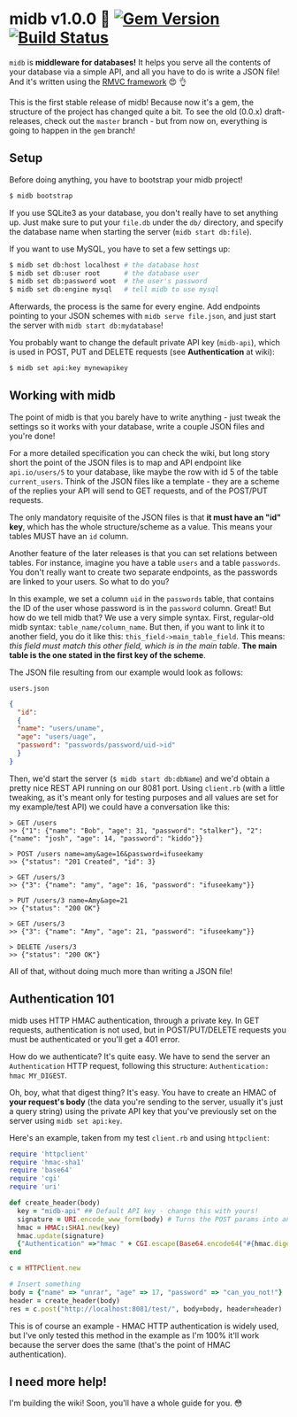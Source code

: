 # midb v1.0.0 :no_good: [![Gem Version](https://badge.fury.io/rb/midb.svg)](http://badge.fury.io/rb/midb) [![Build Status](https://travis-ci.org/unrar/midb.svg)](https://travis-ci.org/unrar/midb) #

`midb` is **middleware for databases!** It helps you serve all the contents of your database via a simple API, and all
you have to do is write a JSON file! And it's written using the [RMVC framework](https://github.com/unrar/rmvc) :heart_eyes: :ok_hand:

This is the first stable release of midb! Because now it's a gem, the structure of the project has changed quite a bit. To see the old (0.0.x) draft-releases, check out the `master` branch - but from now on, everything is going to happen in the `gem` branch!

## Setup
Before doing anything, you have to bootstrap your midb project!

```bash
$ midb bootstrap
```

If you use SQLite3 as your database, you don't really have to set anything up. Just make sure to put your `file.db` under the `db/` directory, and specify the database name when starting the server (`midb start db:file`).

If you want to use MySQL, you have to set a few settings up:

```bash
$ midb set db:host localhost # the database host
$ midb set db:user root      # the database user
$ midb set db:password woot  # the user's password
$ midb set db:engine mysql   # tell midb to use mysql
```

Afterwards, the process is the same for every engine. Add endpoints pointing to your JSON schemes with `midb serve file.json`, and just start the server with `midb start db:mydatabase`!

You probably want to change the default private API key (`midb-api`), which is used in POST, PUT and DELETE requests (see **Authentication** at wiki):

```bash
$ midb set api:key mynewapikey
```

## Working with midb
The point of midb is that you barely have to write anything - just tweak the settings so it works with your database, write a couple JSON files and you're done!

For a more detailed specification you can check the wiki, but long story short the point of the JSON files is to map and API endpoint like `api.io/users/5` to your database, like maybe the row with id 5 of the table `current_users`. Think of the JSON files like a template - they are a scheme of the replies your API will send to GET requests, and of the POST/PUT requests.

The only mandatory requisite of the JSON files is that **it must have an "id" key**, which has the whole structure/scheme as a value. This means your tables MUST have an `id` column.

Another feature of the later releases is that you can set relations between tables. For instance, imagine you have a table `users` and a table `passwords`. You don't really want to create two separate endpoints, as the passwords are linked to your users. So what to do you? 

In this example, we set a column `uid` in the `passwords` table, that contains the ID of the user whose password is in the `password` column. Great! But how do we tell midb that? 
We use a very simple syntax. First, regular-old midb syntax: `table_name/column_name`. But then, if you want to link it to another field, you do it like this: `this_field->main_table_field`. This means: *this field must match this other field, which is in the main table*. **The main table is the one stated in the first key of the scheme**.

The JSON file resulting from our example would look as follows:

`users.json`

```json
{
  "id":
  {
  "name": "users/uname",
  "age": "users/uage",
  "password": "passwords/password/uid->id"
  }
}
```

Then, we'd start the server (`$ midb start db:dbName`) and we'd obtain a pretty nice REST API running on our 8081 port. Using `client.rb` (with a little tweaking, as it's meant only for testing purposes and all values are set for my example/test API) we could have a conversation like this:

```
> GET /users
>> {"1": {"name": "Bob", "age": 31, "password": "stalker"}, "2": {"name": "josh", "age": 14, "password": "kiddo"}}

> POST /users name=amy&age=16&password=ifuseekamy
>> {"status": "201 Created", "id": 3}

> GET /users/3
>> {"3": {"name": "amy", "age": 16, "password": "ifuseekamy"}}

> PUT /users/3 name=Amy&age=21
>> {"status": "200 OK"}

> GET /users/3
>> {"3": {"name": "Amy", "age": 21, "password": "ifuseekamy"}}

> DELETE /users/3
>> {"status": "200 OK"}
```

All of that, without doing much more than writing a JSON file!

## Authentication 101
midb uses HTTP HMAC authentication, through a private key. In GET requests, authentication is not used, but in POST/PUT/DELETE requests you must be authenticated or you'll get a 401 error. 

How do we authenticate? It's quite easy. We have to send the server an `Authentication` HTTP request, following this structure: `Authentication: hmac MY_DIGEST`.

Oh, boy, what that digest thing? It's easy. You have to create an HMAC of **your request's body** (the data you're sending to the server, usually it's just a query string) using the private API key that you've previously set on the server using `midb set api:key`.

Here's an example, taken from my test `client.rb` and using `httpclient`:

```ruby
require 'httpclient'
require 'hmac-sha1'
require 'base64'
require 'cgi'
require 'uri'

def create_header(body)
  key = "midb-api" ## Default API key - change this with yours!
  signature = URI.encode_www_form(body) # Turns the POST params into an encoded query string
  hmac = HMAC::SHA1.new(key)
  hmac.update(signature)
  {"Authentication" =>"hmac " + CGI.escape(Base64.encode64("#{hmac.digest}"))}
end

c = HTTPClient.new

# Insert something
body = {"name" => "unrar", "age" => 17, "password" => "can_you_not!"}
header = create_header(body)
res = c.post("http://localhost:8081/test/", body=body, header=header)
```

This is of course an example - HMAC HTTP authentication is widely used, but I've only tested this method in the example as I'm 100% it'll work because the server does the same (that's the point of HMAC authentication).

## I need more help!
I'm building the wiki! Soon, you'll have a whole guide for you. :flushed: